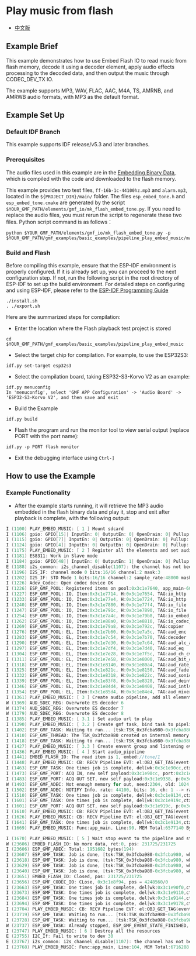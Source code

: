 
# Play music from flash

- [中文版](./README_CN.md)

## Example Brief

This example demonstrates how to use Embed Flash IO to read music from flash memory, decode it using a decoder element, apply audio effects processing to the decoded data, and then output the music through CODEC_DEV_TX IO.

The example supports MP3, WAV, FLAC, AAC, M4A, TS, AMRNB, and AMRWB audio formats, with MP3 as the default format.

## Example Set Up

### Default IDF Branch

This example supports IDF release/v5.3 and later branches.

### Prerequisites

The audio files used in this example are in the [Embedding Binary Data](https://docs.espressif.com/projects/esp-idf/en/latest/esp32s3/api-guides/build-system.html#cmake-embed-data), which is compiled with the code and downloaded to the flash memory.

This example provides two test files, `ff-16b-1c-44100hz.mp3` and `alarm.mp3`, located in the `${PROJECT_DIR}/main/` folder. The files `esp_embed_tone.h` and `esp_embed_tone.cmake` are generated by the script `$YOUR_GMF_PATH/elements/gmf_io/mk_flash_embed_tone.py`. If you need to replace the audio files, you must rerun the script to regenerate these two files. Python script command is as follows：

```
python $YOUR_GMF_PATH/elements/gmf_io/mk_flash_embed_tone.py -p $YOUR_GMF_PATH/gmf_examples/basic_examples/pipeline_play_embed_music/main
```

### Build and Flash

Before compiling this example, ensure that the ESP-IDF environment is properly configured. If it is already set up, you can proceed to the next configuration step. If not, run the following script in the root directory of ESP-IDF to set up the build environment. For detailed steps on configuring and using ESP-IDF, please refer to the [ESP-IDF Programming Guide](https://docs.espressif.com/projects/esp-idf/en/latest/esp32s3/index.html)

```
./install.sh
. ./export.sh
```

Here are the summarized steps for compilation:

- Enter the location where the Flash playback test project is stored

```
cd $YOUR_GMF_PATH/gmf_examples/basic_examples/pipeline_play_embed_music
```

- Select the target chip for compilation. For example, to use the ESP32S3:

```
idf.py set-target esp32s3
```
- Select the compilation board, taking ESP32-S3-Korvo V2 as an example:

```
idf.py menuconfig
In 'menuconfig', select 'GMF APP Configuration' -> 'Audio Board' -> 'ESP32-S3-Korvo V2', and then save and exit
```

- Build the Example

```
idf.py build
```

- Flash the program and run the monitor tool to view serial output (replace PORT with the port name):

```
idf.py -p PORT flash monitor
```

- Exit the debugging interface using ``Ctrl-]``

## How to use the Example

### Example Functionality

- After the example starts running, it will retrieve the MP3 audio embedded in the flash binary data and play it, stop and exit after playback is complete, with the following output:

```c
I (1100) PLAY_EMBED_MUSIC: [ 1 ] Mount sdcard
I (1106) gpio: GPIO[15]| InputEn: 0| OutputEn: 0| OpenDrain: 0| Pullup: 1| Pulldown: 0| Intr:0
I (1115) gpio: GPIO[7]| InputEn: 0| OutputEn: 0| OpenDrain: 0| Pullup: 1| Pulldown: 0| Intr:0
I (1124) gpio: GPIO[4]| InputEn: 0| OutputEn: 0| OpenDrain: 0| Pullup: 1| Pulldown: 0| Intr:0
I (1175) PLAY_EMBED_MUSIC: [ 2 ] Register all the elements and set audio information to play codec device
I (1181) ES8311: Work in Slave mode
I (1184) gpio: GPIO[48]| InputEn: 0| OutputEn: 1| OpenDrain: 0| Pullup: 0| Pulldown: 0| Intr:0
E (1188) i2s_common: i2s_channel_disable(1107): the channel has not been enabled yet
I (1196) I2S_IF: channel mode 0 bits:16/16 channel:2 mask:3
I (1202) I2S_IF: STD Mode 1 bits:16/16 channel:2 sample_rate:48000 mask:3
I (1226) Adev_Codec: Open codec device OK
I (1226) ESP_GMF_POOL: Registered items on pool:0x3c1e7640, app_main-60
I (1227) ESP_GMF_POOL: IO, Item:0x3c1e7714, H:0x3c1e7654, TAG:io_http
I (1233) ESP_GMF_POOL: IO, Item:0x3c1e77e4, H:0x3c1e7724, TAG:io_http
I (1240) ESP_GMF_POOL: IO, Item:0x3c1e7880, H:0x3c1e77f4, TAG:io_file
I (1247) ESP_GMF_POOL: IO, Item:0x3c1e791c, H:0x3c1e7890, TAG:io_file
I (1254) ESP_GMF_POOL: IO, Item:0x3c1e7a4c, H:0x3c1e79b8, TAG:io_embed_flash
I (1262) ESP_GMF_POOL: IO, Item:0x3c1e88a0, H:0x3c1e8810, TAG:io_codec_dev
I (1269) ESP_GMF_POOL: EL, Item:0x3c1e79a8, H:0x3c1e792c, TAG:copier
I (1276) ESP_GMF_POOL: EL, Item:0x3c1e7b60, H:0x3c1e7a5c, TAG:aud_enc
I (1283) ESP_GMF_POOL: EL, Item:0x3c1e7c54, H:0x3c1e7b70, TAG:decoder
I (1290) ESP_GMF_POOL: EL, Item:0x3c1e7d30, H:0x3c1e7c64, TAG:aud_alc_alc
I (1297) ESP_GMF_POOL: EL, Item:0x3c1e7df4, H:0x3c1e7d40, TAG:aud_eq
I (1304) ESP_GMF_POOL: EL, Item:0x3c1e7e28, H:0x3c1e7f5c, TAG:aud_ch_cvt
I (1311) ESP_GMF_POOL: EL, Item:0x3c1e7e58, H:0x3c1e8000, TAG:aud_bit_cvt
I (1318) ESP_GMF_POOL: EL, Item:0x3c1e8140, H:0x3c1e80a4, TAG:aud_rate_cvt
I (1325) ESP_GMF_POOL: EL, Item:0x3c1e821c, H:0x3c1e8150, TAG:aud_fade
I (1332) ESP_GMF_POOL: EL, Item:0x3c1e8318, H:0x3c1e822c, TAG:aud_sonic
I (1339) ESP_GMF_POOL: EL, Item:0x3c1e83f8, H:0x3c1e8328, TAG:aud_deintlv
I (1346) ESP_GMF_POOL: EL, Item:0x3c1e84d4, H:0x3c1e8408, TAG:aud_intlv
I (1354) ESP_GMF_POOL: EL, Item:0x3c1e85d4, H:0x3c1e84e4, TAG:aud_mixer
I (1361) PLAY_EMBED_MUSIC: [ 3 ] Create audio pipeline, add all elements to pipeline
W (1369) AUD_SDEC_REG: Overwrote ES decoder 6
W (1374) AUD_SDEC_REG: Overwrote ES decoder 7
W (1379) AUD_SDEC_REG: Overwrote ES decoder 8
I (1385) PLAY_EMBED_MUSIC: [ 3.1 ] Set audio url to play
I (1390) PLAY_EMBED_MUSIC: [ 3.2 ] Create gmf task, bind task to pipeline and load linked element jobs to the bind task
I (1402) ESP_GMF_TASK: Waiting to run... [tsk:TSK_0x3fcba980-0x3fcba980, wk:0x0, run:0]
I (1410) ESP_GMF_THREAD: The TSK_0x3fcba980 created on internal memory
I (1418) ESP_GMF_TASK: Waiting to run... [tsk:TSK_0x3fcba980-0x3fcba980, wk:0x3c1e90cc, run:0]
I (1427) PLAY_EMBED_MUSIC: [ 3.3 ] Create envent group and listening event from pipeline
I (1436) PLAY_EMBED_MUSIC: [ 4 ] Start audio_pipeline
I (1441) EMBED_FLASH_IO: The read item is 1, embed://tone/1
I (1448) PLAY_EMBED_MUSIC: CB: RECV Pipeline EVT: el:OBJ_GET_TAG(event->from)-0x3c1e88b0, type:2000, sub:ESP_GMF_EVENT_STATE_OPENING, payload:0x0, size:0,0x3fcbbc90
I (1463) ESP_GMF_TASK: One times job is complete, del[wk:0x3c1e90cc,ctx:0x3c1e88e8, label:decoder_open]
I (1473) ESP_GMF_PORT: ACQ IN, new self payload:0x3c1e90cc, port:0x3c1e8f50, el:0x3c1e88e8-decoder
I (1483) ESP_GMF_PORT: ACQ OUT SET, new self payload:0x3c1e9338, p:0x3c1e8ae8, el:0x3c1e88e8-decoder
W (1493) ESP_GMF_ADEC: Not enough memory for out, need:2304, old: 1024, new: 2304
I (1502) ESP_GMF_ADEC: NOTIFY Info, rate: 44100, bits: 16, ch: 1 --> rate: 44100, bits: 16, ch: 1
I (1510) ESP_GMF_TASK: One times job is complete, del[wk:0x3c1e9134,ctx:0x3c1e89dc, label:bit_cvt_open]
I (1601) ESP_GMF_TASK: One times job is complete, del[wk:0x3c1e919c,ctx:0x3c1e8b70, label:rate_cvt_open]
I (1601) ESP_GMF_PORT: ACQ OUT SET, new self payload:0x3c1e919c, p:0x3c1e8e34, el:0x3c1e8b70-aud_rate_cvt
I (1610) PLAY_EMBED_MUSIC: CB: RECV Pipeline EVT: el:OBJ_GET_TAG(event->from)-0x3c1e8d14, type:3000, sub:ESP_GMF_EVENT_STATE_INITIALIZED, payload:0x3fcbb8f0, size:12,0x3fcbbc90
I (1626) PLAY_EMBED_MUSIC: CB: RECV Pipeline EVT: el:OBJ_GET_TAG(event->from)-0x3c1e8d14, type:2000, sub:ESP_GMF_EVENT_STATE_RUNNING, payload:0x0, size:0,0x3fcbbc90
I (1641) ESP_GMF_TASK: One times job is complete, del[wk:0x3c1e9134,ctx:0x3c1e8d14, label:ch_cvt_open]
I (1669) PLAY_EMBED_MUSIC: Func:app_main, Line:90, MEM Total:6577140 Bytes, Inter:278727 Bytes, Dram:278727 Bytes

I (1670) PLAY_EMBED_MUSIC: [ 5 ] Wait stop event to the pipeline and stop all the pipeline
W (23606) EMBED_FLASH_IO: No more data, ret:0, pos: 231725/231725
I (23606) ESP_GMF_ADEC: Total: 1951682 bytes(194)
I (23607) ESP_GMF_TASK: Job is done, [tsk:TSK_0x3fcba980-0x3fcba980, wk:0x3c1e9100, job:0x3c1e88e8-decoder_proc]
I (23618) ESP_GMF_TASK: Job is done, [tsk:TSK_0x3fcba980-0x3fcba980, wk:0x3c1e9168, job:0x3c1e89dc-bit_cvt_proc]
I (23629) ESP_GMF_TASK: Job is done, [tsk:TSK_0x3fcba980-0x3fcba980, wk:0x3c1e91d0, job:0x3c1e8b70-rate_cvt_proc]
I (23640) ESP_GMF_TASK: Job is done, [tsk:TSK_0x3fcba980-0x3fcba980, wk:0x3c1e9204, job:0x3c1e8d14-ch_cvt_proc]
I (23651) EMBED_FLASH_IO: Closed, pos: 231725/231725
I (23656) ESP_GMF_CODEC_IO: CLose, 0x3c1e8f94, pos = 4248560/0
I (23663) ESP_GMF_TASK: One times job is complete, del[wk:0x3c1e90f0,ctx:0x3c1e88e8, label:decoder_close]
I (23673) ESP_GMF_TASK: One times job is complete, del[wk:0x3c1e9110,ctx:0x3c1e89dc, label:bit_cvt_close]
I (23684) ESP_GMF_TASK: One times job is complete, del[wk:0x3c1e9144,ctx:0x3c1e8b70, label:rate_cvt_close]
I (23694) ESP_GMF_TASK: One times job is complete, del[wk:0x3c1e9178,ctx:0x3c1e8d14, label:ch_cvt_close]
I (23704) PLAY_EMBED_MUSIC: CB: RECV Pipeline EVT: el:OBJ_GET_TAG(event->from)-0x3c1e88b0, type:2000, sub:ESP_GMF_EVENT_STATE_FINISHED, payload:0x0, size:0,0x3fcbbc90
I (23719) ESP_GMF_TASK: Waiting to run... [tsk:TSK_0x3fcba980-0x3fcba980, wk:0x0, run:0]
I (23728) ESP_GMF_TASK: Waiting to run... [tsk:TSK_0x3fcba980-0x3fcba980, wk:0x0, run:0]
W (23737) ESP_GMF_TASK: Already stopped, ESP_GMF_EVENT_STATE_FINISHED, [TSK_0x3fcba980,0x3fcba980]
I (23747) PLAY_EMBED_MUSIC: [ 6 ] Destroy all the resources
E (23755) I2C_If: Fail to write to dev 30
E (23767) i2s_common: i2s_channel_disable(1107): the channel has not been enabled yet
I (23768) PLAY_EMBED_MUSIC: Func:app_main, Line:104, MEM Total:6716288 Bytes, Inter:328699 Bytes, Dram:328699 Bytes
```
